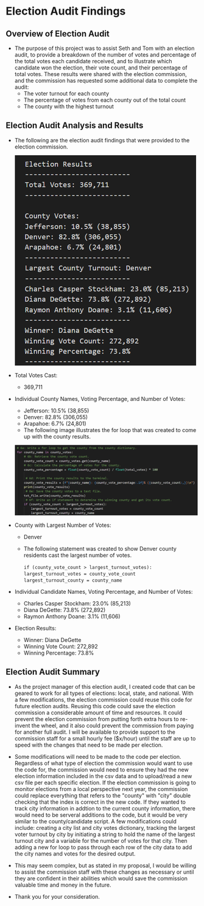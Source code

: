 # Election Audit Findings

## Overview of Election Audit
- The purpose of this project was to assist Seth and Tom with an election audit, to provide a breakdown of the number of votes and percentage of the total votes each candidate received, and to illustrate which candidate won the election, their vote count, and their percentage of total votes.  These results were shared with the election commission, and the commission has requested some additional data to complete the audit:
  - The voter turnout for each county
  - The percentage of votes from each county out of the total count
  - The county with the highest turnout


## Election Audit Analysis and Results
- The following are the election audit findings that were provided to the election commission.  

  ![Election_Results_Findings](Resources/Election_Results_Findings.PNG)

- Total Votes Cast: 
  - 369,711
- Individual County Names, Voting Percentage, and Number of Votes:
  - Jefferson: 10.5% (38,855)
  - Denver: 82.8% (306,055)
  - Arapahoe: 6.7% (24,801)
  - The following image illustrates the for loop that was created to come up with the county results.
   
   ![County_Vote_Findings](Resources/County_Vote_Findings.PNG)
  
           
- County with Largest Number of Votes:
  - Denver
  - The following statement was created to show Denver county residents cast the largest number of votes.
    
    `if (county_vote_count > largest_turnout_votes):
            largest_turnout_votes = county_vote_count
            largest_turnout_county = county_name`
- Individual Candidate Names, Voting Percentage, and Number of Votes:
   - Charles Casper Stockham: 23.0% (85,213)
   - Diana DeGette: 73.8% (272,892)
   - Raymon Anthony Doane: 3.1% (11,606) 
- Election Results:
  - Winner: Diana DeGette
  - Winning Vote Count: 272,892
  - Winning Percentage: 73.8% 

## Election Audit Summary

- As the project manager of this election audit, I created code that can be geared to work for all types of elections: local, state, and national.  With a few modifications, the election commission could reuse this code for future election audits.  Reusing this code could save the election commission a considerable amount of time and resources.  It could prevent the election commission from putting forth extra hours to re-invent the wheel, and it also could prevent the commission from paying for another full audit. I will be available to provide support to the commission staff for a small hourly fee ($x/hour) until the staff are up to speed with the changes that need to be made per election. 

- Some modifications will need to be made to the code per election.  Regardless of what type of election the commission would want to use the code for, the commission would need to ensure they had the new election information included in the csv data and to upload/read a new csv file per each specific election.  If the election commission is going to monitor elections from a local perspective next year, the commission could replace everything that refers to the "county" with "city" double checking that the index is correct in the new code.  If they wanted to track city information in addtion to the current county information, there would need to be serveral additions to the code, but it would be very similar to the county/candidate script.  A few modifications could include: creating a city list and city votes dictionary, tracking the largest voter turnout by city by initiating a string to hold the name of the largest turnout city and a variable for the number of votes for that city.  Then adding a new for loop to pass through each row of the city data to add the city names and votes for the desired output.  

- This may seem complex, but as stated in my proposal, I would be willing to assist the commission staff with these changes as necessary or until they are confident in their abilities which would save the commission valuable time and money in the future.  

- Thank you for your consideration. 
